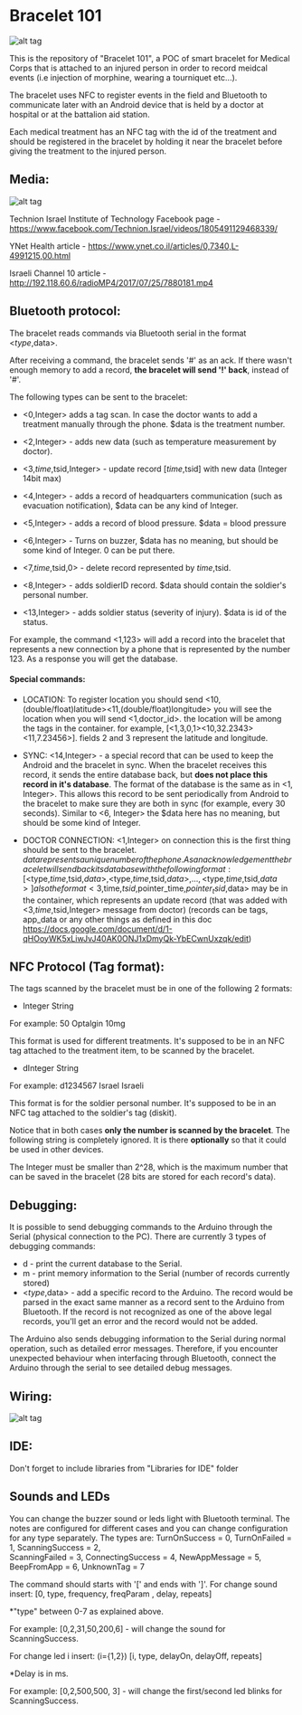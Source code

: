 # Bracelet 101
![alt tag](https://github.com/ValkA/BraceletIOT/raw/master/image1.jpg)

This is the repository of "Bracelet 101", a POC of smart bracelet for Medical Corps that is attached to an injured person in order to record meidcal events (i.e injection of morphine, wearing a tourniquet etc...).

The bracelet uses NFC to register events in the field and Bluetooth to communicate later with an Android device that is held by a doctor at hospital or at the battalion aid station.

Each medical treatment has an NFC tag with the id of the treatment and should be registered in the bracelet by holding it near the bracelet before giving the treatment to the injured person.

## Media:
![alt tag](https://github.com/ValkA/BraceletIOT/raw/master/image2.jpg)

Technion Israel Institute of Technology Facebook page - https://www.facebook.com/Technion.Israel/videos/1805491129468339/

YNet Health article - https://www.ynet.co.il/articles/0,7340,L-4991215,00.html

Israeli Channel 10 article - http://192.118.60.6/radioMP4/2017/07/25/7880181.mp4


## Bluetooth protocol:
The bracelet reads commands via Bluetooth serial in the format <$type,$data>.

After receiving a command, the bracelet sends '#' as an ack. If there wasn't enough memory to add a record, __the bracelet will send '!' back__, instead of '#'.

The following types can be sent to the bracelet:

- <0,Integer> adds a tag scan. In case the doctor wants to add a treatment manually through the phone.
$data is the treatment number.

- <2,Integer> - adds new data (such as temperature measurement by doctor).

- <3,$time,$tsid,Integer> - update record [$time,$tsid] with new data (Integer 14bit max)

- <4,Integer> - adds a record of headquarters communication (such as evacuation notification),
$data can be any kind of Integer.

- <5,Integer> - adds a record of blood pressure.
$data = blood pressure

- <6,Integer> - Turns on buzzer,
$data has no meaning, but should be some kind of Integer. 0 can be put there.

- <7,$time,$tsid,0> - delete record represented by $time,$tsid.

- <8,Integer> - adds soldierID record. $data should contain the soldier's personal number.

- <13,Integer> - adds soldier status (severity of injury).
$data is id of the status.


For example, the command <1,123> will add a record into the bracelet that represents a new connection by a phone that is represented by the number 123. As a response you will get the database.

#### Special commands:

- LOCATION:
To register location you should send <10,(double/float)latitude><11,(double/float)longitude>
you will see the location when you will send <1,doctor_id>. the location will be among the tags in the container.
for example, [<1,3,0,1><10,32.2343><11,7.23456>]. fields 2 and 3 represent the latitude and longitude.

- SYNC:
<14,Integer> - a special record that can be used to keep the Android and the bracelet in sync.
When the bracelet receives this record, it sends the entire database back, but __does not place this record in it's database__.
The format of the database is the same as in <1, Integer>.
This allows this record to be sent periodically from Android to the bracelet to make sure they are both in sync (for example, every 30 seconds).
Similar to <6, Integer> the $data here has no meaning, but should be some kind of Integer.

- DOCTOR CONNECTION:
<1,Integer> on connection this is the first thing should be sent to the bracelet.
$data represents a unique number of the phone.
As an acknowledgement the bracelet will send back its database with the following format:
[<$type,$time,$tsid,$data>, <$type,$time,$tsid,$data>, ..., <$type,$time,$tsid,$data>]
also the format <3,$time,$tsid,$pointer_time,$pointer_tsid,$data> may be in the container,
which represents an update record (that was added with <3,$time,$tsid,Integer> message from doctor)
(records can be tags, app_data or any other things as defined in this doc https://docs.google.com/document/d/1-qHOoyWK5xLiwJvJ40AK0ONJ1xDmyQk-YbECwnUxzqk/edit)

## NFC Protocol (Tag format):
The tags scanned by the bracelet must be in one of the following 2 formats:
- Integer String

For example: 50 Optalgin 10mg

This format is used for different treatments. It's supposed to be in an NFC tag attached to the treatment item, to be scanned by the bracelet.

- dInteger String

For example: d1234567 Israel Israeli

This format is for the soldier personal number. It's supposed to be in an NFC tag attached to the soldier's tag (diskit).

Notice that in both cases __only the number is scanned by the bracelet__. The following string is completely ignored. It is there __optionally__ so that it could be used in other devices.

The Integer must be smaller than 2^28, which is the maximum number that can be saved in the bracelet (28 bits are stored for each record's data).

## Debugging:
It is possible to send debugging commands to the Arduino through the Serial (physical connection to the PC). There are currently 3 types of debugging commands:
- d - print the current database to the Serial.
- m - print memory information to the Serial (number of records currently stored)
- <$type,$data> - add a specific record to the Arduino. The record would be parsed in the exact same manner as a record sent to the Arduino from Bluetooth. If the record is not recognized as one of the above legal records, you'll get an error and the record would not be added.

The Arduino also sends debugging information to the Serial during normal operation, such as detailed error messages. Therefore, if you encounter unexpected behaviour when interfacing through Bluetooth, connect the Arduino through the serial to see detailed debug messages.

## Wiring:
![alt tag](https://raw.githubusercontent.com/ValkA/BraceletIOT/master/bracelet_bb.png)

## IDE:
Don't forget to include libraries from "Libraries for IDE" folder

## Sounds and LEDs
You can change the buzzer sound or leds light with Bluetooth terminal.
The notes are configured for different cases and you can change configuration for any type separately. The types are:
  TurnOnSuccess = 0,
  TurnOnFailed = 1,
  ScanningSuccess = 2,  
  ScanningFailed = 3,
  ConnectingSuccess = 4,
	NewAppMessage = 5,
	BeepFromApp = 6,
	UnknownTag = 7

The command should starts with '[' and ends with ']'.
For change sound insert:
[0, type, frequency, freqParam , delay,  repeats]

*"type" between 0-7 as explained above.

For example:
[0,2,31,50,200,6] - will change the sound for ScanningSuccess.

For change led i insert: (i={1,2})
[i, type, delayOn,  delayOff,  repeats]

*Delay is in ms.

For example:
[0,2,500,500, 3] - will change the first/second led blinks for ScanningSuccess.
